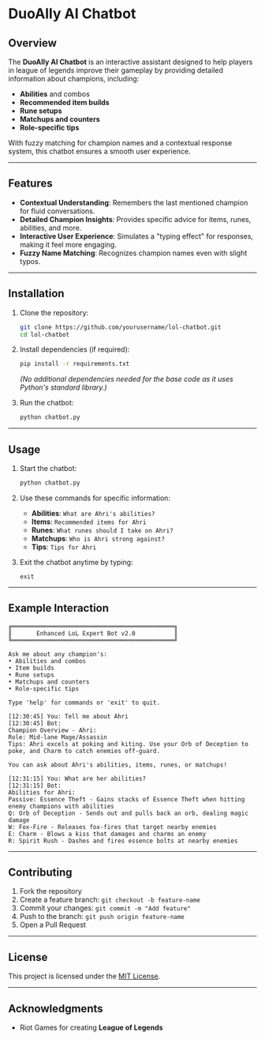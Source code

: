 # DuoAlly AI Chatbot

## Overview

The **DuoAlly AI Chatbot** is an interactive assistant designed to help players in league of legends improve their gameplay by providing detailed information about champions, including:

- **Abilities** and combos
- **Recommended item builds**
- **Rune setups**
- **Matchups and counters**
- **Role-specific tips**

With fuzzy matching for champion names and a contextual response system, this chatbot ensures a smooth user experience.

---

## Features

- **Contextual Understanding**: Remembers the last mentioned champion for fluid conversations.
- **Detailed Champion Insights**: Provides specific advice for items, runes, abilities, and more.
- **Interactive User Experience**: Simulates a "typing effect" for responses, making it feel more engaging.
- **Fuzzy Name Matching**: Recognizes champion names even with slight typos.

---

## Installation

1. Clone the repository:
   ```bash
   git clone https://github.com/yourusername/lol-chatbot.git
   cd lol-chatbot
   ```
2. Install dependencies (if required):
   ```bash
   pip install -r requirements.txt
   ```
   *(No additional dependencies needed for the base code as it uses Python's standard library.)*

3. Run the chatbot:
   ```bash
   python chatbot.py
   ```

---

## Usage

1. Start the chatbot:
   ```bash
   python chatbot.py
   ```

2. Use these commands for specific information:
   - **Abilities**: `What are Ahri's abilities?`
   - **Items**: `Recommended items for Ahri`
   - **Runes**: `What runes should I take on Ahri?`
   - **Matchups**: `Who is Ahri strong against?`
   - **Tips**: `Tips for Ahri`

3. Exit the chatbot anytime by typing:
   ```text
   exit
   ```

---

## Example Interaction

```plaintext
╔══════════════════════════════════════════════╗
║       Enhanced LoL Expert Bot v2.0           ║
╚══════════════════════════════════════════════╝

Ask me about any champion's:
• Abilities and combos
• Item builds
• Rune setups
• Matchups and counters
• Role-specific tips

Type 'help' for commands or 'exit' to quit.

[12:30:45] You: Tell me about Ahri
[12:30:45] Bot: 
Champion Overview - Ahri:
Role: Mid-lane Mage/Assassin
Tips: Ahri excels at poking and kiting. Use your Orb of Deception to poke, and Charm to catch enemies off-guard.

You can ask about Ahri's abilities, items, runes, or matchups!

[12:31:15] You: What are her abilities?
[12:31:15] Bot: 
Abilities for Ahri:
Passive: Essence Theft - Gains stacks of Essence Theft when hitting enemy champions with abilities
Q: Orb of Deception - Sends out and pulls back an orb, dealing magic damage
W: Fox-Fire - Releases fox-fires that target nearby enemies
E: Charm - Blows a kiss that damages and charms an enemy
R: Spirit Rush - Dashes and fires essence bolts at nearby enemies
```

---

## Contributing

1. Fork the repository
2. Create a feature branch: `git checkout -b feature-name`
3. Commit your changes: `git commit -m "Add feature"`
4. Push to the branch: `git push origin feature-name`
5. Open a Pull Request

---

## License

This project is licensed under the [MIT License](LICENSE).

---

## Acknowledgments

- Riot Games for creating **League of Legends**
